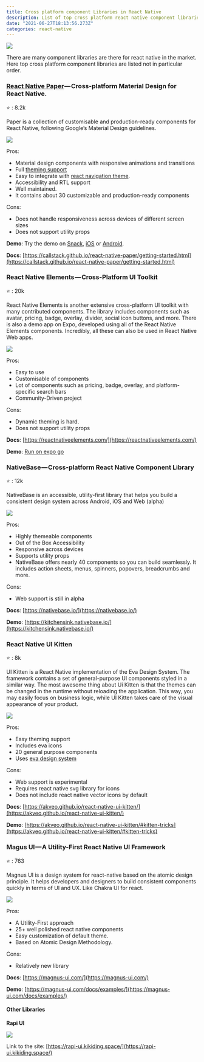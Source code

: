 ```yaml
---
title: Cross platform component Libraries in React Native
description: List of top cross platform react native component libraries in 2021
date: "2021-06-27T18:13:56.273Z"
categories: react-native
---
```


![](/images/1__VStEGWJRRFZXIBXpe8ZmwQ.jpeg)

There are many component libraries are there for react native in the market. Here top cross platform component libraries are listed not in particular order.

### [React Native Paper](https://callstack.github.io/react-native-paper/index.html) — Cross-platform Material Design for React Native.

⭐️ : 8.2k

Paper is a collection of customisable and production-ready components for React Native, following Google’s Material Design guidelines.

![](/images/1__YBcGqUtkERIfknUZoMNwRg.png)

Pros:

- Material design components with responsive animations and transitions
- Full [theming support](https://blog.logrocket.com/designing-a-ui-with-custom-theming-using-react-native-paper/)
- Easy to integrate with [react navigation theme](https://reactnavigation.org/blog/2020/01/29/using-react-navigation-5-with-react-native-paper/).
- Accessibility and RTL support
- Well maintained.
- It contains about 30 customizable and production-ready components

Cons:

- Does not handle responsiveness across devices of different screen sizes
- Does not support utility props

**Demo**: Try the demo on [Snack](https://snack.expo.io/@react-native-paper/github.com-callstack-react-native-paper:example), [iOS](https://apps.apple.com/app/react-native-paper/id1548934513) or [Android](https://play.google.com/store/apps/details?id=com.callstack.reactnativepaperexample&hl=pl&gl=US).

**Docs**: [https://callstack.github.io/react-native-paper/getting-started.html](https://callstack.github.io/react-native-paper/getting-started.html)

### React Native Elements — Cross-Platform UI Toolkit

⭐️ : 20k

React Native Elements is another extensive cross-platform UI toolkit with many contributed components. The library includes components such as avatar, pricing, badge, overlay, divider, social icon buttons, and more. There is also a demo app on Expo, developed using all of the React Native Elements components. Incredibly, all these can also be used in React Native Web apps.

![](/images/1__2QMfvqoJsCLlkEwEiL30rg.png)

Pros:

- Easy to use
- Customisable of components
- Lot of components such as pricing, badge, overlay, and platform-specific search bars
- Community-Driven project

Cons:

- Dynamic theming is hard.
- Does not support utility props

**Docs**: [https://reactnativeelements.com/](https://reactnativeelements.com/)

**Demo**: [Run on expo go](https://expo.io/@flyingcircle/react-native-elements-app)

### NativeBase — Cross-platform React Native Component Library

⭐️ : 12k

NativeBase is an accessible, utility-first library that helps you build a consistent design system across Android, iOS and Web (alpha)

![](/images/1__u1R55wNkHRy__KWNMv0zXSA.png)

Pros:

- Highly themeable components
- Out of the Box Accessibility
- Responsive across devices
- Supports utility props
- NativeBase offers nearly 40 components so you can build seamlessly. It includes action sheets, menus, spinners, popovers, breadcrumbs and more.

Cons:

- Web support is still in alpha

**Docs**: [https://nativebase.io/](https://nativebase.io/)

**Demo**: [https://kitchensink.nativebase.io/](https://kitchensink.nativebase.io/)

### React Native UI Kitten

⭐️ : 8k

UI Kitten is a React Native implementation of the Eva Design System. The framework contains a set of general-purpose UI components styled in a similar way. The most awesome thing about Ui Kitten is that the themes can be changed in the runtime without reloading the application. This way, you may easily focus on business logic, while UI Kitten takes care of the visual appearance of your product.

![](/images/1__gzPnmUEeB8__y__HNRNvBbKQ.png)

Pros:

- Easy theming support
- Includes eva icons
- 20 general purpose components
- Uses [eva design system](https://eva.design)

Cons:

- Web support is experimental
- Requires react native svg library for icons
- Does not include react native vector icons by default

**Docs**: [https://akveo.github.io/react-native-ui-kitten/](https://akveo.github.io/react-native-ui-kitten/)

**Demo**: [https://akveo.github.io/react-native-ui-kitten/#kitten-tricks](https://akveo.github.io/react-native-ui-kitten/#kitten-tricks)

### Magus UI — A Utility-First React Native UI Framework

⭐️ : 763

Magnus UI is a design system for react-native based on the atomic design principle. It helps developers and designers to build consistent components quickly in terms of UI and UX. Like Chakra UI for react.

![](/images/1__BgnDvo8niyP9QQrDGSFiYg.png)

Pros:

- A Utility-First approach
- 25+ well polished react native components
- Easy customization of default theme.
- Based on Atomic Design Methodology.

Cons:

- Relatively new library

**Docs**: [https://magnus-ui.com/](https://magnus-ui.com/)

**Demo**: [https://magnus-ui.com/docs/examples/](https://magnus-ui.com/docs/examples/)

#### Other Libraries

**Rapi UI**

![](/images/1__FJMBYJZWyfejeMZ__iRHADA.png)

Link to the site: [https://rapi-ui.kikiding.space/](https://rapi-ui.kikiding.space/)
